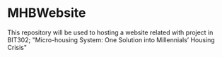 # MHBWebsite
This repository will be used to hosting a website related with project in BIT302; "Micro-housing System: One Solution into Millennials’ Housing Crisis" 
